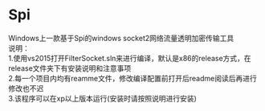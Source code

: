 # <strong>Spi</strong>
Windows上一款基于Spi的windows socket2网络流量透明加密传输工具<br>
说明：<br>
1.使用vs2015打开FilterSocket.sln来进行编译，默认是x86的release方式，在release文件夹下有安装说明和注意事项<br>
2.每一个项目内均有reamme文件，修改编译配置前打开后readme阅读后再进行修改也不迟<br>
3.该程序可以在xp以上版本运行(安装时请按照说明进行安装)<br>
